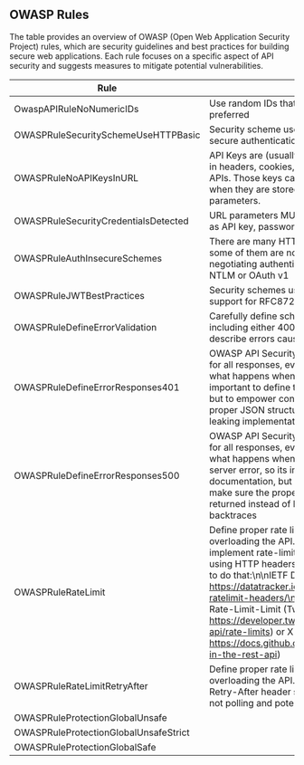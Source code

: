 
## OWASP Rules

The table provides an overview of OWASP (Open Web Application Security Project) rules, which are security guidelines and best practices for building secure web applications. Each rule focuses on a specific aspect of API security and suggests measures to mitigate potential vulnerabilities.


| Rule                                | Description                                                                                                                                                                                                                                                                                                                                      | Severity     | Implemented |
|-------------------------------------|--------------------------------------------------------------------------------------------------------------------------------------------------------------------------------------------------------------------------------------------------------------------------------------------------------------------------------------------------|--------------|-------------|
| OwaspAPIRuleNoNumericIDs            | Use random IDs that cannot be guessed. UUIDs are preferred                                                                                                                                                                                                                                                                                       | Error        |      X       |
| OWASPRuleSecuritySchemeUseHTTPBasic | Security scheme uses HTTP Basic. Use a more secure authentication method, like OAuth 2.0                                                                                                                                                                                                                               | Error        |      X       |
| OWASPRuleNoAPIKeysInURL             | API Keys are (usually opaque) strings that are passed in headers, cookies, or query parameters to access APIs. Those keys can be eavesdropped, especially when they are stored in cookies or passed as URL parameters.                                                                                                                  | Error        |      X       |
| OWASPRuleSecurityCredentialsDetected| URL parameters MUST NOT contain credentials such as API key, password, or secret. See RAC_GEN_004                                                                                                                                | Error        |     X        |
| OWASPRuleAuthInsecureSchemes        | There are many HTTP authorization schemes, but some of them are now considered insecure, such as negotiating authentication using specifications like NTLM or OAuth v1                                                                                                               | Error        |       X      |
| OWASPRuleJWTBestPractices           | Security schemes using JWTs must explicitly declare support for RFC8725 in the description                                                                                                                                                     There                                                                                                | Error        |      X       |
| OWASPRuleDefineErrorValidation      |      Carefully define schemas for all the API responses, including either 400, 422, or 4XX responses which describe errors caused by invalid requests                                                                                                                                                            | Warn         |     uses a function     |
| OWASPRuleDefineErrorResponses401    |  OWASP API Security recommends defining schemas for all responses, even errors. The 401 describes what happens when a request is unauthorized, so its important to define this not just for documentation, but to empower contract testing to make sure the proper JSON structure is being returned instead of leaking implementation details in backtraces                                                                                                                                                                 | Warn         |      X      |
| OWASPRuleDefineErrorResponses500    |  OWASP API Security recommends defining schemas for all responses, even errors. The 500 describes what happens when a request fails with an internal server error, so its important to define this not just for documentation, but to empower contract testing to make sure the proper JSON structure is being returned instead of leaking implementation details in backtraces                                                                                                                                                                 | Warn         |      X      |
| OWASPRuleRateLimit                  |  Define proper rate limiting to avoid attackers overloading the API. There are many ways to implement rate-limiting, but most of them involve using HTTP headers, and there are two popular ways to do that:\n\nIETF Draft HTTP RateLimit Headers:. https://datatracker.ietf.org/doc/draft-ietf-httpapi-ratelimit-headers/\n\nCustomer headers like X-Rate-Limit-Limit (Twitter: https://developer.twitter.com/en/docs/twitter-api/rate-limits) or X-RateLimit-Limit (GitHub: https://docs.github.com/en/rest/overview/resources-in-the-rest-api)                                                                                                                                                                 | Warn         |       uses a function     |
| OWASPRuleRateLimitRetryAfter                  |  Define proper rate limiting to avoid attackers overloading the API. Part of that involves setting a Retry-After header so well meaning consumers are not polling and potentially exacerbating problems                                                                                                                                                               | Error         |       X     |
| OWASPRuleProtectionGlobalUnsafe     |                                                                                                                                                                                              | Warn         |      TODO       |
| OWASPRuleProtectionGlobalUnsafeStrict|  | Warn         |      TODO       |
| OWASPRuleProtectionGlobalSafe       |  | Warn         |       TODO     |